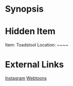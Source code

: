 # Synopsis


# Hidden Item
Item: Toadstool
Location: ~~~~

# External Links
[Instagram](https://www.instagram.com/p/CAqnM74DP7R/)
[Webtoons]()